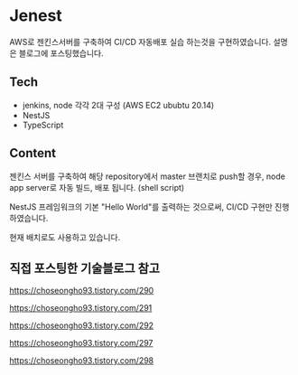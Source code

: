 # Jenest
AWS로 젠킨스서버를 구축하여 CI/CD 자동배포 실습 하는것을 구현하였습니다. 설명은 블로그에 포스팅했습니다.

## Tech
- jenkins, node 각각 2대 구성 (AWS EC2 ububtu 20.14)
- NestJS
- TypeScript

## Content
젠킨스 서버를 구축하여 해당 repository에서 master 브랜치로 push할 경우, node app server로 자동 빌드, 배포 됩니다. (shell script)

NestJS 프레임워크의 기본 "Hello World"를 출력하는 것으로써, CI/CD 구현만 진행하였습니다.

현재 배치로도 사용하고 있습니다.


## 직접 포스팅한 기술블로그 참고
https://choseongho93.tistory.com/290

https://choseongho93.tistory.com/291

https://choseongho93.tistory.com/292

https://choseongho93.tistory.com/297

https://choseongho93.tistory.com/298
